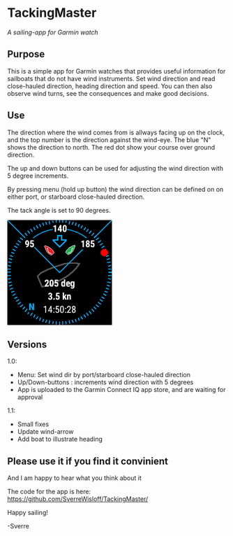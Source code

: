 # TackingMaster
_A sailing-app for Garmin watch_

## Purpose

This is a simple app for Garmin watches that provides useful information for sailboats that do not have wind instruments.
Set wind direction and read close-hauled direction, heading direction and speed.
You can then also observe wind turns, see the consequences and make good decisions.

## Use

The direction where the wind comes from is allways facing up on the clock, and the top number is the direction against the wind-eye. The blue "N" shows the direction to north. The red dot show your course over ground direction.

The up and down buttons can be used for adjusting the wind direction with 5 degree increments.

By pressing menu (hold up button) the wind direction can be defined on on either port, or starboard close-hauled direction.

The tack angle is set to 90 degrees.

![screehot](https://github.com/SverreWisloff/TackingMaster/blob/master/Screenshot/Screenshot%20TackingMaster%2011.png?raw=true)


## Versions

1.0: 
 - Menu: Set wind dir by port/starboard close-hauled direction
 - Up/Down-buttons : increments wind direction with 5 degrees
 - App is uploaded to the Garmin Connect IQ app store, and are waiting for approval
 
1.1:
 - Small fixes
 - Update wind-arrow
 - Add boat to illustrate heading

 
## Please use it if you find it convinient

And I am happy to hear what you think about it

The code for the app is here:
<a href="https://github.com/SverreWisloff/TackingMaster/">https://github.com/SverreWisloff/TackingMaster/</a>

Happy sailing!

-Sverre


